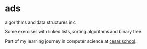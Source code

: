 # ads

algorithms and data structures in c

Some exercises with linked lists, sorting algorithms and binary tree.

Part of my learning journey in computer science at [cesar.school](https://cesar.school).
